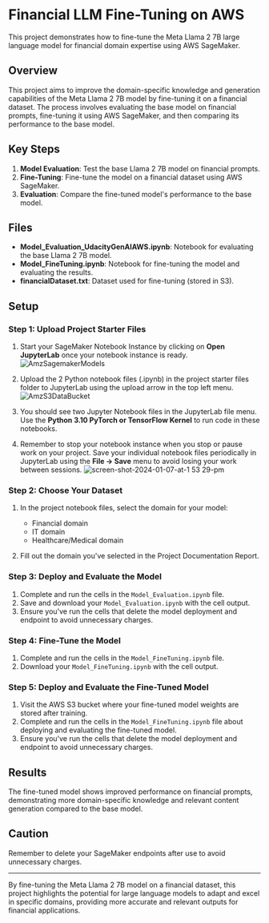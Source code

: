# Financial LLM Fine-Tuning on AWS

This project demonstrates how to fine-tune the Meta Llama 2 7B large language model for financial domain expertise using AWS SageMaker.

## Overview

This project aims to improve the domain-specific knowledge and generation capabilities of the Meta Llama 2 7B model by fine-tuning it on a financial dataset. The process involves evaluating the base model on financial prompts, fine-tuning it using AWS SageMaker, and then comparing its performance to the base model.

## Key Steps

1. **Model Evaluation**: Test the base Llama 2 7B model on financial prompts.
2. **Fine-Tuning**: Fine-tune the model on a financial dataset using AWS SageMaker.
3. **Evaluation**: Compare the fine-tuned model's performance to the base model.

## Files

- **Model_Evaluation_UdacityGenAIAWS.ipynb**: Notebook for evaluating the base Llama 2 7B model.
- **Model_FineTuning.ipynb**: Notebook for fine-tuning the model and evaluating the results.
- **financialDataset.txt**: Dataset used for fine-tuning (stored in S3).

## Setup

### Step 1: Upload Project Starter Files

1. Start your SageMaker Notebook Instance by clicking on **Open JupyterLab** once your notebook instance is ready.
   ![AmzSagemakerModels](https://github.com/user-attachments/assets/ff849672-39a9-415e-af57-a49c681e4b9b)

2. Upload the 2 Python notebook files (.ipynb) in the project starter files folder to JupyterLab using the upload arrow in the top left menu.
   ![AmzS3DataBucket](https://github.com/user-attachments/assets/f613fd6e-5ba0-47ba-ace0-d5b094ebd314)


3. You should see two Jupyter Notebook files in the JupyterLab file menu. Use the **Python 3.10 PyTorch or TensorFlow Kernel** to run code in these notebooks.

4. Remember to stop your notebook instance when you stop or pause work on your project. Save your individual notebook files periodically in JupyterLab using the **File -> Save** menu to avoid losing your work between sessions.
   ![screen-shot-2024-01-07-at-1 53 29-pm](https://github.com/user-attachments/assets/119381fa-8011-48f7-b19c-4d593ece887b)


### Step 2: Choose Your Dataset

1. In the project notebook files, select the domain for your model:
   - Financial domain
   - IT domain
   - Healthcare/Medical domain

2. Fill out the domain you've selected in the Project Documentation Report.

### Step 3: Deploy and Evaluate the Model

1. Complete and run the cells in the `Model_Evaluation.ipynb` file.
2.  Save and download your `Model_Evaluation.ipynb` with the cell output.
3. Ensure you've run the cells that delete the model deployment and endpoint to avoid unnecessary charges.

### Step 4: Fine-Tune the Model

1. Complete and run the cells in the `Model_FineTuning.ipynb` file.
2. Download your `Model_FineTuning.ipynb` with the cell output.

### Step 5: Deploy and Evaluate the Fine-Tuned Model

1. Visit the AWS S3 bucket where your fine-tuned model weights are stored after training.
2. Complete and run the cells in the `Model_FineTuning.ipynb` file about deploying and evaluating the fine-tuned model.
3. Ensure you've run the cells that delete the model deployment and endpoint to avoid unnecessary charges.



## Results

The fine-tuned model shows improved performance on financial prompts, demonstrating more domain-specific knowledge and relevant content generation compared to the base model.

## Caution

Remember to delete your SageMaker endpoints after use to avoid unnecessary charges.

---

By fine-tuning the Meta Llama 2 7B model on a financial dataset, this project highlights the potential for large language models to adapt and excel in specific domains, providing more accurate and relevant outputs for financial applications.
